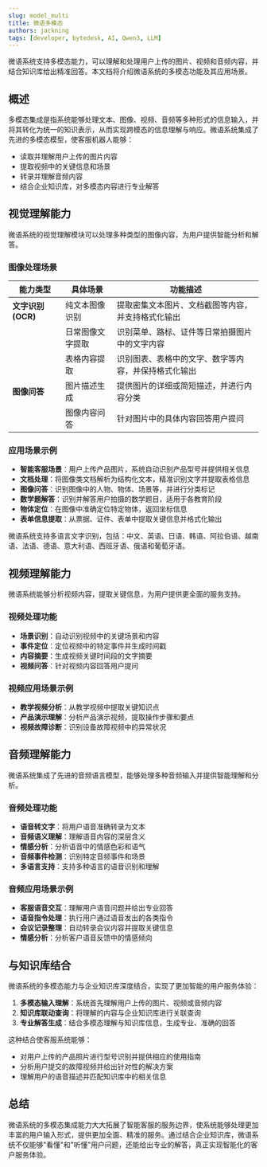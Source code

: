 ```yaml
---
slug: model_multi
title: 微语多模态
authors: jackning
tags: [developer, bytedesk, AI, Qwen3, LLM]
---
```


微语系统支持多模态能力，可以理解和处理用户上传的图片、视频和音频内容，并结合知识库给出精准回答。本文档将介绍微语系统的多模态功能及其应用场景。

## 概述

多模态集成是指系统能够处理文本、图像、视频、音频等多种形式的信息输入，并将其转化为统一的知识表示，从而实现跨模态的信息理解与响应。微语系统集成了先进的多模态模型，使客服机器人能够：

- 读取并理解用户上传的图片内容
- 提取视频中的关键信息和场景
- 转录并理解音频内容
- 结合企业知识库，对多模态内容进行专业解答

## 视觉理解能力

微语系统的视觉理解模块可以处理多种类型的图像内容，为用户提供智能分析和解答。

### 图像处理场景

| 能力类型 | 具体场景 | 功能描述 |
|---------|---------|---------|
| **文字识别 (OCR)** | 纯文本图像识别 | 提取密集文本图片、文档截图等内容，并支持格式化输出 |
|  | 日常图像文字提取 | 识别菜单、路标、证件等日常拍摄图片中的文字内容 |
|  | 表格内容提取 | 识别图表、表格中的文字、数字等内容，并保持格式化输出 |
| **图像问答** | 图片描述生成 | 提供图片的详细或简短描述，并进行内容分类 |
|  | 图像内容问答 | 针对图片中的具体内容回答用户提问 |

### 应用场景示例

- **智能客服场景**：用户上传产品图片，系统自动识别产品型号并提供相关信息
- **文档处理**：将图像类文档解析为结构化文本，精准识别文字并提取表格信息
- **图像问答**：识别图像中的人物、物体、场景等，并进行分类标记
- **数学题解答**：识别并解答用户拍摄的数学题目，适用于各教育阶段
- **物体定位**：在图像中准确定位特定物体，返回坐标信息
- **表单信息提取**：从票据、证件、表单中提取关键信息并格式化输出

微语系统支持多语言文字识别，包括：中文、英语、日语、韩语、阿拉伯语、越南语、法语、德语、意大利语、西班牙语、俄语和葡萄牙语。

## 视频理解能力

微语系统能够分析视频内容，提取关键信息，为用户提供更全面的服务支持。

### 视频处理功能

- **场景识别**：自动识别视频中的关键场景和内容
- **事件定位**：定位视频中的特定事件并生成时间戳
- **内容摘要**：生成视频关键时间段的文字摘要
- **视频问答**：针对视频内容回答用户提问

### 视频应用场景示例

- **教学视频分析**：从教学视频中提取关键知识点
- **产品演示理解**：分析产品演示视频，提取操作步骤和要点
- **视频故障诊断**：识别设备故障视频中的异常状况

## 音频理解能力

微语系统集成了先进的音频语言模型，能够处理多种音频输入并提供智能理解和分析。

### 音频处理功能

- **语音转文字**：将用户语音准确转录为文本
- **音频语义理解**：理解语音内容的深层含义
- **情感分析**：分析语音中的情感色彩和语气
- **音频事件检测**：识别特定音频事件和场景
- **多语言支持**：支持多种语言的语音识别和理解

### 音频应用场景示例

- **客服语音交互**：理解用户语音问题并给出专业回答
- **语音指令处理**：执行用户通过语音发出的各类指令
- **会议记录整理**：自动转录会议内容并提取关键信息
- **情感分析**：分析客户语音反馈中的情感倾向

## 与知识库结合

微语系统的多模态能力与企业知识库深度结合，实现了更加智能的用户服务体验：

1. **多模态输入理解**：系统首先理解用户上传的图片、视频或音频内容
2. **知识库联动查询**：将理解的内容与企业知识库进行关联查询
3. **专业解答生成**：结合多模态理解与知识库信息，生成专业、准确的回答

这种结合使客服系统能够：

- 对用户上传的产品照片进行型号识别并提供相应的使用指南
- 分析用户提交的故障视频并给出针对性的解决方案
- 理解用户的语音描述并匹配知识库中的相关信息

## 总结

微语系统的多模态集成能力大大拓展了智能客服的服务边界，使系统能够处理更加丰富的用户输入形式，提供更加全面、精准的服务。通过结合企业知识库，微语系统不仅能够"看懂"和"听懂"用户问题，还能给出专业的解答，真正实现智能化的客户服务体验。
